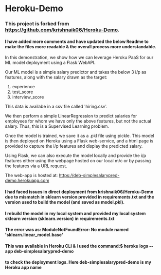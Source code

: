 # Heroku-Demo
### This project is forked from https://github.com/krishnaik06/Heroku-Demo.
#### I have added more comments and have updated the below Readme to make the files more readable & the overall process more understandable.

In this demonstration, we show how we can leverage Heroku PaaS for our ML model deployment using a Flask WebAPI.

Our ML model is a simple salary predictor and takes the below 3 i/p as features, along with the salary drawn as the target:
1. experience
2. test_score
3. interview_score

This data is availabe in a csv file called 'hiring.csv'.

We then perform a simple LinearRegression to predict salaries for employees for whom we have only the above features, but not the actual salary. Thus, this is a Supervised Learning problem.

Once the model is trained, we save it as a .pkl file using pickle. This model is then deployed on Heroku using a Flask web-service, and a html page is provided to capture the i/p features and display the predicted salary.

Using Flask, we can also execute the model locally and provide the i/p features either using the webpage hosted on our local m/c or by passing the features via a URL request.

The web-app is hosted at:
https://deb-simplesalarypred-demo.herokuapp.com

#### I had faced issues in direct deployment from krishnaik06/Heroku-Demo due to mismatch in sklearn version provided in requirements.txt and the version used to build the model (and saved as model.pkl). ####
#### I rebuild the model in my local system and provided my local system sklearn version (sklearn.__version__) in requirements.txt
#### The error was as: ModuleNotFoundError: No module named 'sklearn.linear_model.base'
#### This was available in Heroku CLI & I used the command:$ heroku logs --app deb-simplesalarypred-demo
#### to check the deployment logs. Here deb-simplesalarypred-demo is my Heroku app name ####
